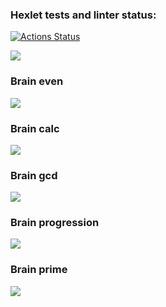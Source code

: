 ### Hexlet tests and linter status:
[![Actions Status](https://github.com/DimasLukas/python-project-lvl1/workflows/hexlet-check/badge.svg)](https://github.com/DimasLukas/python-project-lvl1/actions)

<a href="https://codeclimate.com/github/DimasLukas/python-project-lvl1/maintainability"><img src="https://api.codeclimate.com/v1/badges/4db1a2e930eabe28da92/maintainability" /></a>

### Brain even
<a href="https://asciinema.org/a/dmjXZ4g6EXhcqYJ0MrS6XABNO" target="_blank"><img src="https://asciinema.org/a/dmjXZ4g6EXhcqYJ0MrS6XABNO.svg" /></a>
### Brain calc
<a href="https://asciinema.org/a/NbAOWvkgfWHy0d6x51vGZeP3D" target="_blank"><img src="https://asciinema.org/a/NbAOWvkgfWHy0d6x51vGZeP3D.svg" /></a>
### Brain gcd
<a href="https://asciinema.org/a/t97IUOk3AuXnOwHXDNc1dWzms" target="_blank"><img src="https://asciinema.org/a/t97IUOk3AuXnOwHXDNc1dWzms.svg" /></a>
### Brain progression
<a href="https://asciinema.org/a/wZ6TkwYyARokAbt6c1exe7O8e" target="_blank"><img src="https://asciinema.org/a/wZ6TkwYyARokAbt6c1exe7O8e.svg" /></a>
### Brain prime
<a href="https://asciinema.org/a/cbBqEjc620l9bAS061HwkarHm" target="_blank"><img src="https://asciinema.org/a/cbBqEjc620l9bAS061HwkarHm.svg" /></a>
